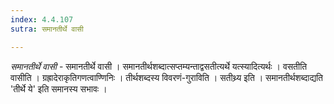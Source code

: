 ```yaml
---
index: 4.4.107
sutra: समानतीर्थे वासी

---
```

_समानतीर्थे वासी_ - समानतीर्थे वासी । समानतीर्थशब्दात्सप्तम्यन्ताद्वसतीत्यर्थे यत्स्यादित्यर्थः । वसतीति वासीति । ग्रह्रादेराकृतिगणत्वाण्णिनिः । तीर्थशब्दस्य विवरणं-गुराविति । सतीथ्र्य इति । समानतीर्थशब्दाद्यति 'तीर्थे ये' इति समानस्य सभावः ।